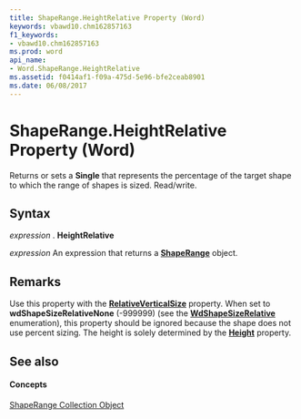 ```yaml
---
title: ShapeRange.HeightRelative Property (Word)
keywords: vbawd10.chm162857163
f1_keywords:
- vbawd10.chm162857163
ms.prod: word
api_name:
- Word.ShapeRange.HeightRelative
ms.assetid: f0414af1-f09a-475d-5e96-bfe2ceab8901
ms.date: 06/08/2017
---
```



# ShapeRange.HeightRelative Property (Word)

Returns or sets a  **Single** that represents the percentage of the target shape to which the range of shapes is sized. Read/write.


## Syntax

 _expression_ . **HeightRelative**

 _expression_ An expression that returns a **[ShapeRange](Word.shaperange.md)** object.


## Remarks

Use this property with the  **[RelativeVerticalSize](Word.ShapeRange.RelativeVerticalSize.md)** property. When set to **wdShapeSizeRelativeNone** (-999999) (see the **[WdShapeSizeRelative](Word.WdShapeSizeRelative.md)** enumeration), this property should be ignored because the shape does not use percent sizing. The height is solely determined by the **[Height](Word.ShapeRange.Height.md)** property.


## See also


#### Concepts


[ShapeRange Collection Object](Word.shaperange.md)

